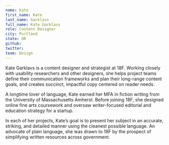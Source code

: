 ```yaml
---
name: kate
first_name: Kate
last_name: Garklavs
full_name: Kate Garklavs
role: Content Designer
city: Portland
state: OR
github:
twitter:
team: Design
---
```


Kate Garklavs is a content designer and strategist at 18F. Working closely with usability researchers and other designers, she helps project teams define their communication frameworks and plan their long-range content goals, and creates succinct, impactful copy centered on reader needs.

A longtime lover of language, Kate earned her MFA in fiction writing from the University of Massachusetts Amherst. Before joining 18F, she designed online fine arts coursework and oversaw writer-focused editorial and education strategy for a startup.

In each of her projects, Kate’s goal is to present her subject in an accurate, striking, and detailed manner using the cleanest possible language. An advocate of plain language, she was drawn to 18F by the prospect of simplifying written resources across government.



 
